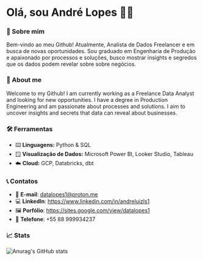 # Olá, sou André Lopes 👨‍💻

### 📌 Sobre mim 
Bem-vindo ao meu Github! Atualmente, Analista de Dados Freelancer e em busca de novas oportunidades. Sou graduado em Engenharia de Produção e apaixonado por processos e soluções, busco mostrar insights e segredos que os dados podem revelar sobre sobre negócios. 

### 📌 About me
Welcome to my Github! I am currently working as a Freelance Data Analyst and looking for new opportunities. I have a degree in Production Engineering and am passionate about processes and solutions. I aim to uncover insights and secrets that data can reveal about businesses.

### 🛠️ Ferramentas

- ⌨️ **Linguagens:** Python & SQL
- 🪟 **Visualização de Dados:** Microsoft Power BI, Looker Studio, Tableau
- ☁️ **Cloud:** GCP, Databricks, dbt

### 📞 Contatos
- 📩 **E-mail**: datalopes1@proton.me
- 💻 **LinkedIn**: https://www.linkedin.com/in/andreluizls1
- 🖼️ **Porfólio**: https://sites.google.com/view/datalopes1
- 📱 **Telefone**: +55 88 999934237

### 📈 Stats
![Anurag's GitHub stats](https://github-readme-stats.vercel.app/api?username=datalopes1&show_icons=true&theme=tokyonight)


